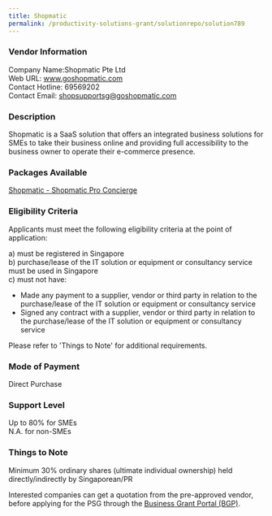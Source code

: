 ```yaml
---
title: Shopmatic
permalink: /productivity-solutions-grant/solutionrepo/solution789
---
```


### Vendor Information
Company Name:Shopmatic Pte Ltd <br>Web URL: www.goshopmatic.com <br>Contact Hotline: 69569202 <br>Contact Email: shopsupportsg@goshopmatic.com <br>

### Description

Shopmatic is a SaaS solution that offers an integrated business solutions for SMEs to take their business online and providing full accessibility to the business owner to operate their e-commerce presence.

### Packages Available

<a href='https://www.gobusiness.gov.sg/images/psg/Desensitised_Shopmatic_Modified_Annex_3_wef_1_march_2021.pdf' target='_blank'>Shopmatic - Shopmatic Pro Concierge</a><br/>

### Eligibility Criteria

Applicants must meet the following eligibility criteria at the point of application:

a) must be registered in Singapore <br>
b) purchase/lease of the IT solution or equipment or consultancy service must be used in Singapore <br>
c) must not have:
- Made any payment to a supplier, vendor or third party in relation to the purchase/lease of the IT solution or equipment or consultancy service
- Signed any contract with a supplier, vendor or third party in relation to the purchase/lease of the IT solution or equipment or consultancy service

Please refer to 'Things to Note' for additional requirements.

### Mode of Payment
Direct Purchase

### Support Level
Up to 80% for SMEs <br>
N.A. for non-SMEs

### Things to Note
Minimum 30% ordinary shares (ultimate individual ownership) held directly/indirectly by Singaporean/PR

Interested companies can get a quotation from the pre-approved vendor, before applying for the PSG through the <a target='_blank' href='https://www.businessgrants.gov.sg/'>Business Grant Portal (BGP)</a>.
